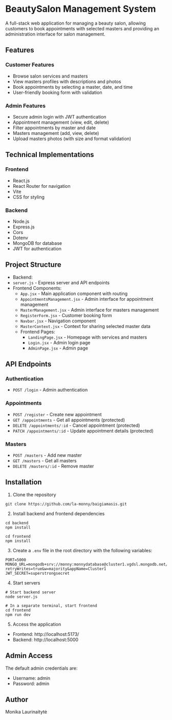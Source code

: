# BeautySalon Management System

A full-stack web application for managing a beauty salon, allowing customers to book appointments with selected masters and providing an administration interface for salon management.

## Features

### Customer Features

- Browse salon services and masters
- View masters profiles with descriptions and photos
- Book appointments by selecting a master, date, and time
- User-friendly booking form with validation

### Admin Features

- Secure admin login with JWT authentication
- Appointment management (view, edit, delete)
- Filter appointments by master and date
- Masters management (add, view, delete)
- Upload masters photos (with size and format validation)

## Technical Implementations

### Frontend

- React.js
- React Router for navigation
- Vite
- CSS for styling

### Backend

- Node.js
- Express.js
- Cors
- Dotenv
- MongoDB for database
- JWT for authentication

## Project Structure

- Backend:
- `server.js` - Express server and API endpoints
- Frontend Components:
  - `App.jsx` - Main application component with routing
  - `AppointmentsManagement.jsx` - Admin interface for appointment management
  - `MasterManagement.jsx` - Admin interface for masters management
  - `RegisterForm.jsx` - Customer booking form
  - `Navbar.jsx` - Navigation component
  - `MasterContext.jsx` - Context for sharing selected master data
  - Frontend Pages:
    - `LandingPage.jsx` - Homepage with services and masters
    - `Login.jsx` - Admin login page
    - `AdminPage.jsx` - Admin page

## API Endpoints

### Authentication

- `POST /login` - Admin authentication

### Appointments

- `POST /register` - Create new appointment
- `GET /appointments` - Get all appointments (protected)
- `DELETE /appointments/:id` - Cancel appointment (protected)
- `PATCH /appointments/:id` - Update appointment details (protected)

### Masters

- `POST /masters` - Add new master
- `GET /masters` - Get all masters
- `DELETE /masters/:id` - Remove master

## Installation

1. Clone the repository

```
git clone https://github.com/la-monny/baigiamasis.git

```

2. Install backend and frontend dependencies

```
cd backend
npm install

cd frontend
npm install

```

3. Create a `.env` file in the root directory with the following variables:

```
PORT=5000
MONGO_URL=mongodb+srv://monny:monnydatabase@cluster1.vgdsl.mongodb.net/?retryWrites=true&w=majority&appName=Cluster1
JWT_SECRET=superstrongsecret
```

4. Start servers

```
# Start backend server
node server.js

# In a separate terminal, start frontend
cd frontend
npm run dev
```

5. Access the application

- Frontend: http://localhost:5173/
- Backend: http://localhost:5000

## Admin Access

The default admin credentials are:

- Username: admin
- Password: admin

## Author

Monika Laurinaitytė
